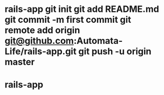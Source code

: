 # rails-app git init git add README.md git commit -m first commit git remote add origin git@github.com:Automata-Life/rails-app.git git push -u origin master
# rails-app
